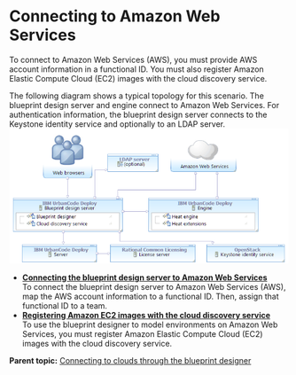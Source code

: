 # Connecting to Amazon Web Services

To connect to Amazon Web Services \(AWS\), you must provide AWS account information in a functional ID. You must also register Amazon Elastic Compute Cloud \(EC2\) images with the cloud discovery service.

The following diagram shows a typical topology for this scenario. The blueprint design server and engine connect to Amazon Web Services. For authentication information, the blueprint design server connects to the Keystone identity service and optionally to an LDAP server.![A topology that includes the blueprint design server, an engine, Amazon Web Services, a Keystone server, and an optional LDAP server](../images/cloud_connect_amazon_a.gif)



-   **[Connecting the blueprint design server to Amazon Web Services](../../com.ibm.edt.doc/topics/cloud_connect_amazon_server.md)**  
To connect the blueprint design server to Amazon Web Services \(AWS\), map the AWS account information to a functional ID. Then, assign that functional ID to a team.
-   **[Registering Amazon EC2 images with the cloud discovery service](../../com.ibm.edt.doc/topics/integrate_ec2_image.md)**  
To use the blueprint designer to model environments on Amazon Web Services, you must register Amazon Elastic Compute Cloud \(EC2\) images with the cloud discovery service.

**Parent topic:** [Connecting to clouds through the blueprint designer](../../com.ibm.edt.doc/topics/security_cloud_connection.md)

